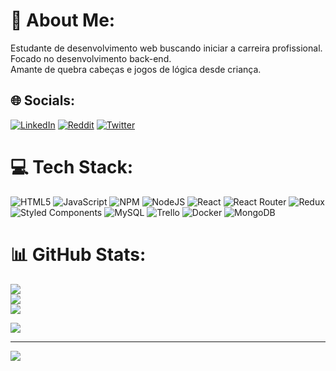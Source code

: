 # 💫 About Me:
Estudante de desenvolvimento web buscando iniciar a carreira profissional.<br>Focado no desenvolvimento back-end.<br>Amante de quebra cabeças e jogos de lógica desde criança.<br>


## 🌐 Socials:
[![LinkedIn](https://img.shields.io/badge/LinkedIn-%230077B5.svg?logo=linkedin&logoColor=white)](https://linkedin.com/in/naaharo) [![Reddit](https://img.shields.io/badge/Reddit-%23FF4500.svg?logo=Reddit&logoColor=white)](https://reddit.com/user/naaharo) [![Twitter](https://img.shields.io/badge/Twitter-%231DA1F2.svg?logo=Twitter&logoColor=white)](https://twitter.com/_naaharo) 

# 💻 Tech Stack:
![HTML5](https://img.shields.io/badge/html5-%23E34F26.svg?style=flat&logo=html5&logoColor=white) ![JavaScript](https://img.shields.io/badge/javascript-%23323330.svg?style=flat&logo=javascript&logoColor=%23F7DF1E) ![NPM](https://img.shields.io/badge/NPM-%23000000.svg?style=flat&logo=npm&logoColor=white) ![NodeJS](https://img.shields.io/badge/node.js-6DA55F?style=flat&logo=node.js&logoColor=white) ![React](https://img.shields.io/badge/react-%2320232a.svg?style=flat&logo=react&logoColor=%2361DAFB) ![React Router](https://img.shields.io/badge/React_Router-CA4245?style=flat&logo=react-router&logoColor=white) ![Redux](https://img.shields.io/badge/redux-%23593d88.svg?style=flat&logo=redux&logoColor=white) ![Styled Components](https://img.shields.io/badge/styled--components-DB7093?style=flat&logo=styled-components&logoColor=white) ![MySQL](https://img.shields.io/badge/mysql-%2300f.svg?style=flat&logo=mysql&logoColor=white) ![Trello](https://img.shields.io/badge/Trello-%23026AA7.svg?style=flat&logo=Trello&logoColor=white) ![Docker](https://img.shields.io/badge/docker-%230db7ed.svg?style=flat&logo=docker&logoColor=white) ![MongoDB](https://img.shields.io/badge/MongoDB-%234ea94b.svg?style=flat&logo=mongodb&logoColor=white)
# 📊 GitHub Stats:
![](https://github-readme-stats.vercel.app/api?username=naaharo&theme=bear&hide_border=false&include_all_commits=false&count_private=false)<br/>
![](https://github-readme-streak-stats.herokuapp.com/?user=naaharo&theme=bear&hide_border=false)<br/>
![](https://github-readme-stats.vercel.app/api/top-langs/?username=naaharo&theme=bear&hide_border=false&include_all_commits=false&count_private=false&layout=compact)

![](https://quotes-github-readme.vercel.app/api?type=horizontal&theme=dark)

---
[![](https://visitcount.itsvg.in/api?id=naaharo&icon=0&color=0)](https://visitcount.itsvg.in)
